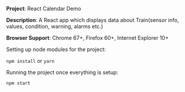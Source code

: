 <b>Project</b>: React Calendar Demo

<b>Description</b>: A React app which displays data about Train(sensor info, values, condition, warning, alarms etc.)

<b>Browser Support</b>: Chrome 67+, Firefox 60+, Internet Explorer 10+

Setting up node modules for the project:

`npm install` or `yarn`

Running the project once everything is setup:

`npm start`
